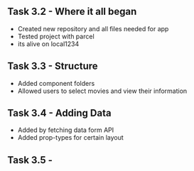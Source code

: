 ## Task 3.2 - Where it all began
- Created new repository and all files needed for app
- Tested project with parcel
- its alive on local1234
## Task 3.3 - Structure
- Added component folders
- Allowed users to select movies and view their information
## Task 3.4 - Adding Data
- Added by fetching data form API
- Added prop-types for certain layout
## Task 3.5 - 
